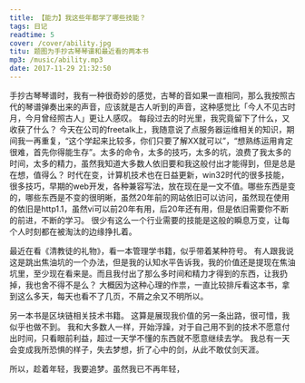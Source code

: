```yaml
---
title: 【能力】我这些年都学了哪些技能？
tags: 日记
readtime: 5
cover: /cover/ability.jpg
titu: 题图为手抄古琴琴谱和最近看的两本书
mp3: /music/ability.mp3
date: 2017-11-29 21:32:50
---
```

手抄古琴琴谱时，我有一种很奇妙的感觉，古琴的音如果一直相同，那么我按照古代的琴谱弹奏出来的声音，应该就是古人听到的声音，这种感觉比「今人不见古时月，今月曾经照古人」更让人感叹。
每段过去的时光里，我究竟留下了什么，又收获了什么？
今天在公司的freetalk上，我随意说了点服务器运维相关的知识，期间我一再重复，“这个学起来比较多，你们只要了解XX就可以”，“想熟练运用肯定很难，首先你得能生存”。太多的命令，太多的技巧，太多的坑，浪费了我太多的时间，太多的精力，虽然我知道大多数人依旧要和我这般付出才能得到，但是总是在想，值得么？
时代在变，计算机技术也在日益更新，win32时代的很多技能，很多技巧，早期的web开发，各种兼容写法，放在现在是一文不值。哪些东西是变的，哪些东西是不变的很明晰，虽然20年前的网站依旧可以访问，虽然现在使用的依旧是http1.1，虽然vi可以前20年有用，后20年还有用，但是依旧需要你不断的前进，不断的学习。
很少有这么一个行业需要的技能是这般的瞬息万变，让每个人时刻都在被淘汰的边缘挣扎着。

最近在看《清教徒的礼物》，看一本管理学书籍，似乎带着某种符号。
有人跟我说这是跳出焦油坑的一个办法，但是我的认知水平告诉我，我的价值还是提现在焦油坑里，至少现在看来是。而且我付出了那么多时间和精力才得到的东西，让我扔掉，我也舍不得不是么？
大概因为这种心理的作祟，一直比较排斥看这本书，拿到这么多天，每天也看不了几页，不屑之余又不明所以。

另一本书是区块链相关技术书籍。
这算是展现我价值的另一条出路，很可惜，我似乎也做不到。
我和大多数人一样，开始浮躁，对于自己用不到的技术不愿意付出时间，只看眼前利益，超过一天学不懂的东西就不愿意继续去学。
我总有一天会变成我所恐惧的样子，失去梦想，折了心中的剑，从此不敢仗剑天涯。

所以，趁着年轻，我要追梦。虽然我已不再年轻，